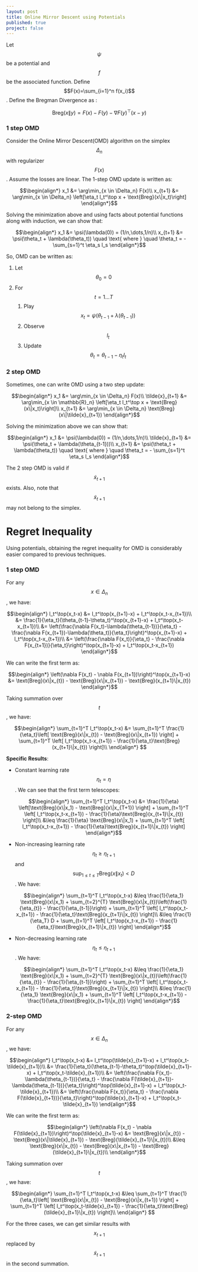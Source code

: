 ```yaml
---
layout: post
title: Online Mirror Descent using Potentials
published: true
project: false
---
```


Let $$\psi$$ be a potential and $$f$$ be the associated function. Define $$F(x)=\sum_{i=1}^n f(x_i)$$. Define the Bregman Divergence as :

$$\text{Breg}(x\|y) = F(x) - F(y) - \nabla F(y)^\top (x-y)$$

### 1 step OMD
Consider the Online Mirror Descent(OMD) algorithm on the simplex $$\Delta_n$$ with regularizer $$F(x)$$. Assume the losses are linear. The 1-step OMD update is written as:

$$\begin{align*}
x_1 &= \arg\min_{x \in \Delta_n} F(x)\\
x_{t+1} &= \arg\min_{x \in \Delta_n} \left[\eta_t l_t^\top x + \text{Breg}(x\|x_t)\right]
\end{align*}$$

Solving the minimization above and using facts about potential functions along with induction, we can show that:

$$\begin{align*}
x_1 &=  \psi(\lambda(0)) = (1/n,\dots,1/n)\\
x_{t+1} &= \psi(\theta_t + \lambda(\theta_t)) \quad \text{ where } \quad \theta_t = - \sum_{s=1}^t \eta_s l_s
\end{align*}$$

So, OMD can be written as:
1. Let $$\theta_0=0$$
2. For $$t=1 \dots T$$
   1. Play $$x_t = \psi(\theta_{t-1} + \lambda(\theta_{t-1}))$$
   2. Observe $$l_t$$
   3. Update $$\theta_t = \theta_{t-1} - \eta_t l_t$$

### 2 step OMD
Sometimes, one can write OMD using a two step update:

$$\begin{align*}
x_1 &= \arg\min_{x \in \Delta_n} F(x)\\
\tilde{x}_{t+1} &= \arg\min_{x \in \mathbb{R}_n} \left[\eta_t l_t^\top x + \text{Breg}(x\|x_t)\right]\\
x_{t+1} &= \arg\min_{x \in \Delta_n} \text{Breg}(x\|\tilde{x}_{t+1})
\end{align*}$$

Solving the minimization above we can show that:

$$\begin{align*}
x_1 &=  \psi(\lambda(0)) = (1/n,\dots,1/n)\\
\tilde{x}_{t+1} &= \psi(\theta_t + \lambda(\theta_{t-1}))\\
x_{t+1} &= \psi(\theta_t + \lambda(\theta_t)) \quad \text{ where } \quad \theta_t = - \sum_{s=1}^t \eta_s l_s
\end{align*}$$

The 2 step OMD is valid if $$\tilde{x}_{t+1}$$ exists. Also, note that $$\tilde{x}_{t+1}$$ may not belong to the simplex.

# Regret Inequality

Using potentials, obtaining the regret inequality for OMD is considerably easier compared to previous techniques.

### 1 step OMD

For any $$x \in \Delta_n$$, we have:

$$\begin{align*}
l_t^\top(x_t-x) &= l_t^\top(x_{t+1}-x) + l_t^\top(x_t-x_{t+1})\\
&= \frac{1}{\eta_t}(\theta_{t-1}-\theta_t)^\top(x_{t+1}-x) + l_t^\top(x_t-x_{t+1})\\
&= \left(\frac{\nabla F(x_t)-\lambda(\theta_{t-1})}{\eta_t} - \frac{\nabla F(x_{t+1})-\lambda(\theta_t)}{\eta_t}\right)^\top(x_{t+1}-x) + l_t^\top(x_t-x_{t+1})\\
&= \left(\frac{\nabla F(x_t)}{\eta_t} - \frac{\nabla F(x_{t+1})}{\eta_t}\right)^\top(x_{t+1}-x) + l_t^\top(x_t-x_{t+1})
\end{align*}$$


We can write the first term as:

$$\begin{align*}
\left(\nabla F(x_t) - \nabla F(x_{t+1})\right)^\top(x_{t+1}-x) &= \text{Breg}(x\|x_{t}) - \text{Breg}(x\|x_{t+1}) - \text{Breg}(x_{t+1}\|x_{t})
\end{align*}$$

Taking summation over $$t$$, we have:

$$\begin{align*}
\sum_{t=1}^T l_t^\top(x_t-x) &= \sum_{t=1}^T \frac{1}{\eta_t}\left[ \text{Breg}(x\|x_{t}) - \text{Breg}(x\|x_{t+1}) \right] + \sum_{t=1}^T \left[ l_t^\top(x_t-x_{t+1}) - \frac{1}{\eta_t}\text{Breg}(x_{t+1}\|x_{t}) \right]\\
\end{align*}
$$

**Specific Results**:

- Constant learning rate $$\eta_t=\eta$$. We can see that the first term telescopes:

  $$\begin{align*}
  \sum_{t=1}^T l_t^\top(x_t-x) &= \frac{1}{\eta} \left[\text{Breg}(x\|x_1) - \text{Breg}(x\|x_{T+1}) \right] + \sum_{t=1}^T \left[ l_t^\top(x_t-x_{t+1}) - \frac{1}{\eta}\text{Breg}(x_{t+1}\|x_{t}) \right]\\
  &\leq \frac{1}{\eta} \text{Breg}(x\|x_1) + \sum_{t=1}^T \left[ l_t^\top(x_t-x_{t+1}) - \frac{1}{\eta}\text{Breg}(x_{t+1}\|x_{t}) \right]
  \end{align*}$$

- Non-increasing learning rate $$\eta_t\geq \eta_{t+1}$$ and $$\sup_{1\leq t\leq T}\text{Breg}(x\|x_t) < D$$. We have:

  $$\begin{align*}
  \sum_{t=1}^T l_t^\top(x_t-x) &\leq \frac{1}{\eta_1} \text{Breg}(x\|x_1) + \sum_{t=2}^{T} \text{Breg}(x\|x_{t})\left(\frac{1}{\eta_{t}} - \frac{1}{\eta_{t-1}}\right)  + \sum_{t=1}^T \left[ l_t^\top(x_t-x_{t+1}) - \frac{1}{\eta_t}\text{Breg}(x_{t+1}\|x_{t}) \right]\\
  &\leq \frac{1}{\eta_T} D + \sum_{t=1}^T \left[ l_t^\top(x_t-x_{t+1}) - \frac{1}{\eta_t}\text{Breg}(x_{t+1}\|x_{t}) \right]
  \end{align*}$$

- Non-decreasing learning rate $$\eta_t\leq \eta_{t+1}$$. We have:

  $$\begin{align*}
  \sum_{t=1}^T l_t^\top(x_t-x) &\leq \frac{1}{\eta_1} \text{Breg}(x\|x_1) + \sum_{t=2}^{T} \text{Breg}(x\|x_{t})\left(\frac{1}{\eta_{t}} - \frac{1}{\eta_{t-1}}\right)  + \sum_{t=1}^T \left[ l_t^\top(x_t-x_{t+1}) - \frac{1}{\eta_t}\text{Breg}(x_{t+1}\|x_{t}) \right]\\
  &\leq \frac{1}{\eta_1} \text{Breg}(x\|x_1) + \sum_{t=1}^T \left[ l_t^\top(x_t-x_{t+1}) - \frac{1}{\eta_t}\text{Breg}(x_{t+1}\|x_{t}) \right]
  \end{align*}$$


### 2-step OMD

For any $$x \in \Delta_n$$, we have:

$$\begin{align*}
l_t^\top(x_t-x) &= l_t^\top(\tilde{x}_{t+1}-x) + l_t^\top(x_t-\tilde{x}_{t+1})\\
&= \frac{1}{\eta_t}(\theta_{t-1}-\theta_t)^\top(\tilde{x}_{t+1}-x) + l_t^\top(x_t-\tilde{x}_{t+1})\\
&= \left(\frac{\nabla F(x_t)-\lambda(\theta_{t-1})}{\eta_t} - \frac{\nabla F(\tilde{x}_{t+1})-\lambda(\theta_{t-1})}{\eta_t}\right)^\top(\tilde{x}_{t+1}-x) + l_t^\top(x_t-\tilde{x}_{t+1})\\
&= \left(\frac{\nabla F(x_t)}{\eta_t} - \frac{\nabla F(\tilde{x}_{t+1})}{\eta_t}\right)^\top(\tilde{x}_{t+1}-x) + l_t^\top(x_t-\tilde{x}_{t+1})
\end{align*}$$


We can write the first term as:

$$\begin{align*}
\left(\nabla F(x_t) - \nabla F(\tilde{x}_{t+1})\right)^\top(\tilde{x}_{t+1}-x) &= \text{Breg}(x\|x_{t}) - \text{Breg}(x\|\tilde{x}_{t+1}) - \text{Breg}(\tilde{x}_{t+1}\|x_{t})\\
&\leq \text{Breg}(x\|x_{t}) - \text{Breg}(x\|x_{t+1}) - \text{Breg}(\tilde{x}_{t+1}\|x_{t})\\
\end{align*}$$

Taking summation over $$t$$, we have:

$$\begin{align*}
\sum_{t=1}^T l_t^\top(x_t-x) &\leq \sum_{t=1}^T \frac{1}{\eta_t}\left[ \text{Breg}(x\|x_{t}) - \text{Breg}(x\|x_{t+1}) \right] + \sum_{t=1}^T \left[ l_t^\top(x_t-\tilde{x}_{t+1}) - \frac{1}{\eta_t}\text{Breg}(\tilde{x}_{t+1}\|x_{t}) \right]\\
\end{align*}
$$

For the three cases, we can get similar results with $$x_{t+1}$$ replaced by $$\tilde{x}_{t+1}$$ in the second summation.
